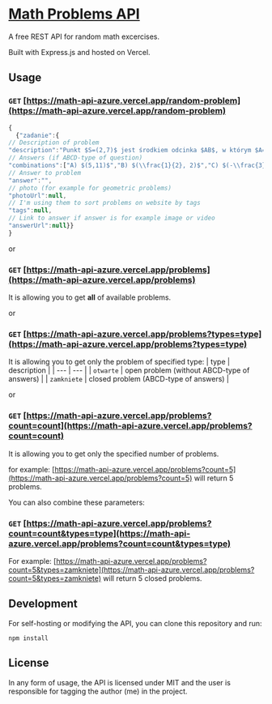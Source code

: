 # [Math Problems API](https://math-api-azure.vercel.app/)

A free REST API for random math excercises.

Built with Express.js and hosted on Vercel.

## Usage

### `GET` [https://math-api-azure.vercel.app/random-problem](https://math-api-azure.vercel.app/random-problem)

```js
{
  {"zadanie":{
// Description of problem
"description":"Punkt $S=(2,7)$ jest środkiem odcinka $AB$, w którym $A=(-1,3)$. Punkt $B$ ma współrzędne:",
// Answers (if ABCD-type of question)
"combinations":["A) $(5,11)$","B) $(\\frac{1}{2}, 2)$","C) $(-\\frac{3}{2}, -5)$","D) $(3, 11)$"],
// Answer to problem
"answer":"",
// photo (for example for geometric problems)
"photoUrl":null,
// I'm using them to sort problems on website by tags
"tags":null,
// Link to answer if answer is for example image or video
"answerUrl":null}}
}
```

or

### `GET` [https://math-api-azure.vercel.app/problems](https://math-api-azure.vercel.app/problems)

It is allowing you to get **all** of available problems.

or

### `GET` [https://math-api-azure.vercel.app/problems?types=type](https://math-api-azure.vercel.app/problems?types=type)

It is allowing you to get only the problem of specified type:
| type | description |
| --- | --- |
| `otwarte` | open problem (without ABCD-type of answers) |
| `zamkniete` | closed problem (ABCD-type of answers) |

or

### `GET` [https://math-api-azure.vercel.app/problems?count=count](https://math-api-azure.vercel.app/problems?count=count)

It is allowing you to get only the specified number of problems.

for example:
[https://math-api-azure.vercel.app/problems?count=5](https://math-api-azure.vercel.app/problems?count=5)
will return 5 problems.

You can also combine these parameters:

### `GET` [https://math-api-azure.vercel.app/problems?count=count&types=type](https://math-api-azure.vercel.app/problems?count=count&types=type)

For example:
[https://math-api-azure.vercel.app/problems?count=5&types=zamkniete](https://math-api-azure.vercel.app/problems?count=5&types=zamkniete)
will return 5 closed problems.

## Development

For self-hosting or modifying the API, you can clone this repository and run:

```shell
npm install
```

## License

In any form of usage, the API is licensed under MIT and the user is responsible for tagging the author (me) in the project.
